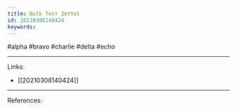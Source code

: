 ```yaml
---
title: Bulk Test Zettel
id: 20210308140424
keywords:
---
```

#alpha #bravo #charlie #delta #echo

---
Links:

- [[20210308140424]]

---
References:
